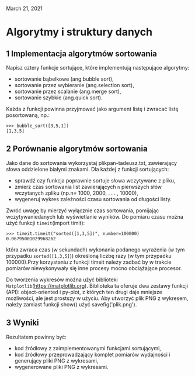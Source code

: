 March 21, 2021
# Algorytmy i struktury danych
## 1 Implementacja algorytmów sortowania

Napisz cztery funkcje sortujące, które implementują następujące algorytmy:
- sortowanie bąbelkowe (ang.bubble sort),
- sortowanie przez wybieranie (ang.selection sort),
- sortowanie przez scalanie (ang.merge sort),
- sortowanie szybkie (ang.quick sort).

Każda z funkcji powinna przyjmować jako argument listę i zwracać listę posortowaną, np.:

```
>>> bubble_sort([3,5,1])
[1,3,5]
```

## 2  Porównanie algorytmów sortowania

Jako dane do sortowania wykorzystaj plikpan-tadeusz.txt, zawierający słowa oddzielone białymi znakami. Dla każdej z funkcji sortujących:
- sprawdź czy funkcja poprawnie sortuje słowa wczytywane z pliku,
- zmierz czas sortowania list zawierających `n` pierwszych słów wczytanych zpliku (np.n= 1000, 2000, . . . , 10000),
- wygeneruj wykres zależności czasu sortowania od długości listy.

Zwróć uwagę by mierzyć wyłącznie czas sortowania, pomijając wczytywaniedanych lub wyświetlanie wyników.  Do pomiaru czasu można użyć funkcji `timeit`(import timit):
```
>>> timeit.timeit("sorted([1,3,5])", number=100000)
0.06795001029968262
```

która zwraca czas (w sekundach) wykonania podanego wyrażenia (w tym przypadku `sorted([1,3,5]`)) określoną liczbę razy (w tym przypadku 100000).Przy korzystaniu z funkcji timeit należy zadbać by w trakcie pomiarów niewykonywały się inne procesy mocno obciążające procesor. 

Do tworzenia wykresów można użyć biblioteki `Matplotlib`(https://matplotlib.org). Biblioteka ta oferuje dwa zestawy funkcji (API): object-oriented i py-plot, z których ten drugi daje mniejsze możliwości, ale jest prostszy w użyciu. Aby utworzyć plik PNG z wykresem, należy zamiast funkcji show() użyć savefig('plik.png').

## 3  Wyniki
Rezultatem powinny być:
- kod źródłowy z zaimplementowanymi funkcjami sortującymi,
- kod źródłowy przeprowadzający komplet pomiarów wydajności i generujący pliki PNG z wykresami,
- wygenerowane pliki PNG z wykresami.

